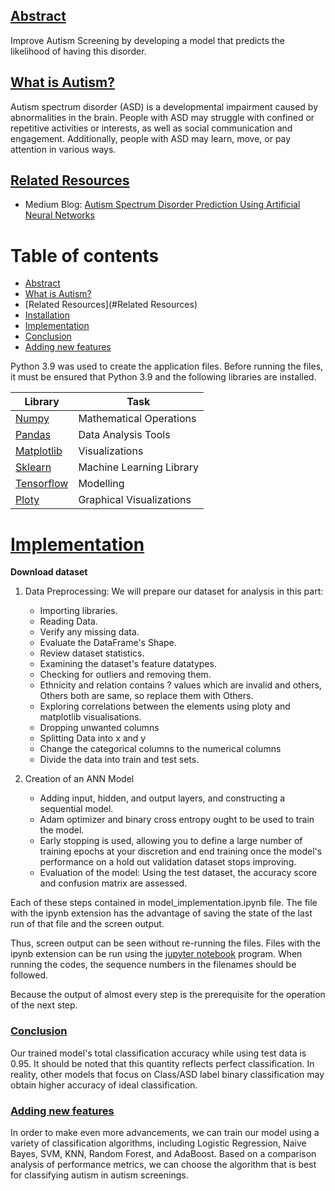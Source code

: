 ## [Abstract](#table-of-contents)
Improve Autism Screening by developing a model that predicts the likelihood of having this disorder.

## [What is Autism?](#table-of-contents)
Autism spectrum disorder (ASD) is a developmental impairment caused by abnormalities in the brain. People with ASD may struggle with confined or repetitive activities or interests, as well as social communication and engagement. Additionally, people with ASD may learn, move, or pay attention in various ways.

## [Related Resources](#table-of-contents)
- Medium Blog: [Autism Spectrum Disorder Prediction Using Artificial Neural Networks](https://medium.com/@vardhansaireddy1245/predicting-autism-screening-using-ann-e18ba78802b5)

# Table of contents

- [Abstract](#Abstract)
- [What is Autism?](#What-is-Autism?)
- [Related Resources](#Related Resources)
- [Installation](#table-of-contents)
- [Implementation](#Implementation)
- [Conclusion](#Conclusion)
- [Adding new features](#Adding-new-features)

Python 3.9 was used to create the application files. Before running the files, it must be ensured that Python 3.9 and the following libraries are installed.

| Library  | Task |
| ------------- | ------------- |
| [Numpy](https://numpy.org/install/)  | Mathematical Operations  |
| [Pandas](https://pandas.pydata.org/docs/getting_started/install.html)  | Data Analysis Tools  |
| [Matplotlib](https://matplotlib.org/stable/users/installing/index.html)  | Visualizations  |
| [Sklearn](https://scikit-learn.org/stable/install.html)  | Machine Learning Library  |
| [Tensorflow](https://www.tensorflow.org/install)  | Modelling  |
| [Ploty](https://plotly.com/python/getting-started/)  | Graphical Visualizations  |


# [Implementation](#table-of-contents)

**Download dataset**


1. Data Preprocessing: We will prepare our dataset for analysis in this part:
    - Importing libraries.
    - Reading Data.
    - Verify any missing data.
    - Evaluate the DataFrame's Shape.
    - Review dataset statistics.
    - Examining the dataset's feature datatypes.
    - Checking for outliers and removing them.
    - Ethnicity and relation contains ? values which are invalid and others, Others both are same, so replace them with Others.
    - Exploring correlations between the elements using ploty and matplotlib visualisations.
    - Dropping unwanted columns
    - Splitting Data into x and y
    - Change the categorical columns to the numerical columns
    - Divide the data into train and test sets.

2. Creation of an ANN Model
    - Adding input, hidden, and output layers, and constructing a sequential model. 
    - Adam optimizer and binary cross entropy ought to be used to train the model.
    - Early stopping is used, allowing you to define a large number of training epochs at your discretion and end training once the model's performance on a hold out validation dataset stops improving.
    - Evaluation of the model: Using the test dataset, the accuracy score and confusion matrix are assessed.

Each of these steps contained in model_implementation.ipynb file. The file with the ipynb extension has the advantage of saving the state of the last run of that file and the screen output.

Thus, screen output can be seen without re-running the files. Files with the ipynb extension can be run using the [jupyter notebook](https://jupyter.org/) program. When running the codes, the sequence numbers in the filenames should be followed.

Because the output of almost every step is the prerequisite for the operation of the next step. 

### [Conclusion](#table-of-contents)
Our trained model's total classification accuracy while using test data is 0.95. It should be noted that this quantity reflects perfect classification. In reality, other models that focus on Class/ASD label binary classification may obtain higher accuracy of ideal classification.

### [Adding new features](#table-of-contents)

In order to make even more advancements, we can train our model using a variety of classification algorithms, including Logistic Regression, Naive Bayes, SVM, KNN, Random Forest, and AdaBoost. Based on a comparison analysis of performance metrics, we can choose the algorithm that is best for classifying autism in autism screenings.
